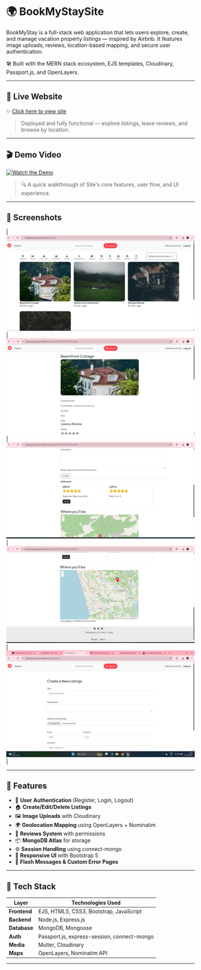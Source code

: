 # 🌍 BookMyStaySite
BookMyStay is a full-stack web application that lets users explore, create, and manage vacation property listings — inspired by Airbnb. It features image uploads, reviews, location-based mapping, and secure user authentication.

🛠 Built with the MERN stack ecosystem, EJS templates, Cloudinary, Passport.js, and OpenLayers.

---

## 🔗 Live Website

✨ [Click here to view site](https://bookmystay-aosg.onrender.com/listings)

> Deployed and fully functional — explore listings, leave reviews, and browse by location.

---

## 🎬 Demo Video

[![Watch the Demo](https://img.youtube.com/vi/YOUR_VIDEO_ID/0.jpg)](https://www.youtube.com/watch?v=YOUR_VIDEO_ID)

> 🔍 A quick walkthrough of Site's core features, user flow, and UI experience.

---

## 📸 Screenshots


| ![Home](./assets/home.png) |
![Details](./assets/listing_1.png) |
![Details](./assets/listing_2.png) |
![Details](./assets/listing_3.png) |
![Form](./assets/new.png) |

---

## 🚀 Features

- 🔐 **User Authentication** (Register, Login, Logout)
- 🏠 **Create/Edit/Delete Listings**
- 🖼️ **Image Uploads** with Cloudinary
- 🌍 **Geolocation Mapping** using OpenLayers + Nominatim
- 💬 **Reviews System** with permissions
- 📦 **MongoDB Atlas** for storage
- ⚙️ **Session Handling** using connect-mongo
- 🎨 **Responsive UI** with Bootstrap 5
- 📌 **Flash Messages & Custom Error Pages**

---

## 🧰 Tech Stack

| Layer        | Technologies Used                          |
|--------------|---------------------------------------------|
| **Frontend** | EJS, HTML5, CSS3, Bootstrap, JavaScript     |
| **Backend**  | Node.js, Express.js                        |
| **Database** | MongoDB, Mongoose                          |
| **Auth**     | Passport.js, express-session, connect-mongo|
| **Media**    | Multer, Cloudinary                         |
| **Maps**     | OpenLayers, Nominatim API                  |

---

